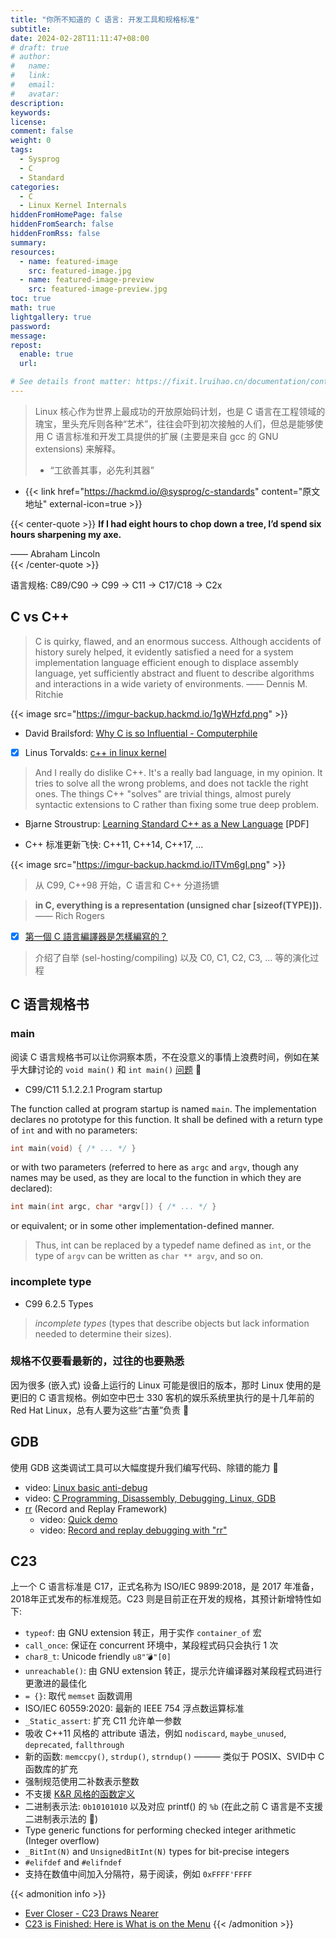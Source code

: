 ```yaml
---
title: "你所不知道的 C 语言: 开发工具和规格标准"
subtitle:
date: 2024-02-28T11:11:47+08:00
# draft: true
# author:
#   name:
#   link:
#   email:
#   avatar:
description:
keywords:
license:
comment: false
weight: 0
tags:
  - Sysprog
  - C
  - Standard
categories:
  - C
  - Linux Kernel Internals
hiddenFromHomePage: false
hiddenFromSearch: false
hiddenFromRss: false
summary:
resources:
  - name: featured-image
    src: featured-image.jpg
  - name: featured-image-preview
    src: featured-image-preview.jpg
toc: true
math: true
lightgallery: true
password:
message:
repost:
  enable: true
  url:

# See details front matter: https://fixit.lruihao.cn/documentation/content-management/introduction/#front-matter
---
```


> Linux 核心作为世界上最成功的开放原始码计划，也是 C 语言在工程领域的瑰宝，里头充斥则各种“艺术”，往往会吓到初次接触的人们，但总是能够使用 C 语言标准和开发工具提供的扩展 (主要是来自 gcc 的 GNU extensions) 来解释。
> - “工欲善其事，必先利其器”   

<!--more-->

- {{< link href="https://hackmd.io/@sysprog/c-standards" content="原文地址" external-icon=true >}}

{{< center-quote >}}
**If I had eight hours to chop down a tree, I’d spend six hours sharpening my axe.**

—— Abraham Lincoln   
{{< /center-quote >}}

语言规格: C89/C90 -> C99 -> C11 -> C17/C18 -> C2x

## C vs C++

> C is quirky, flawed, and an enormous success. Although accidents of history surely helped, it evidently satisfied a need for a system implementation language efficient enough to displace assembly language, yet sufficiently abstract and fluent to describe algorithms and interactions in a wide variety of environments. —— Dennis M. Ritchie

{{< image src="https://imgur-backup.hackmd.io/1gWHzfd.png" >}}

- David Brailsford: [Why C is so Influential - Computerphile](https://www.youtube.com/watch?v=ci1PJexnfNE)

- [x] Linus Torvalds: [c++ in linux kernel](https://www.realworldtech.com/forum/?threadid=104196&curpostid=104208)
> And I really do dislike C++. It's a really bad language, in
> my opinion. It tries to solve all the wrong problems, and
> does not tackle the right ones. The things C++ "solves"
> are trivial things, almost purely syntactic extensions to
> C rather than fixing some true deep problem.

- Bjarne Stroustrup: [Learning Standard C++ as a New Language](http://www.stroustrup.com/new_learning.pdf) [PDF]

- C++ 标准更新飞快: C++11, C++14, C++17, ...

{{< image src="https://imgur-backup.hackmd.io/ITVm6gI.png" >}}

> 从 C99, C++98 开始，C 语言和 C++ 分道扬镳

> **in C, everything is a representation (unsigned char [sizeof(TYPE)]).** —— Rich Rogers

- [x] [第一個 C 語言編譯器是怎樣編寫的？](https://kknews.cc/zh-tw/tech/bx2r3j.html)
> 介绍了自举 (sel-hosting/compiling) 以及 C0, C1, C2, C3, ... 等的演化过程

## C 语言规格书

### main

阅读 C 语言规格书可以让你洞察本质，不在没意义的事情上浪费时间，例如在某乎大肆讨论的 `void main()` 和 `int main()` [问题](https://www.zhihu.com/question/60047465) :rofl:

- C99/C11 5.1.2.2.1 Program startup

The function called at program startup is named `main`. The implementation declares no
prototype for this function. It shall be defined with a return type of `int` and with no
parameters:

```c
int main(void) { /* ... */ }
```

or with two parameters (referred to here as `argc` and `argv`, though any names may be
used, as they are local to the function in which they are declared):

```c
int main(int argc, char *argv[]) { /* ... */ }
```

or equivalent; or in some other implementation-defined manner.

> Thus, int can be replaced by a typedef name defined as `int`, or the type of `argv` can be written as `char ** argv`, and so on.

### incomplete type

- C99 6.2.5 Types
> *incomplete types* (types that describe objects but lack information needed to determine their sizes).

### 规格不仅要看最新的，过往的也要熟悉

因为很多 (嵌入式) 设备上运行的 Linux 可能是很旧的版本，那时 Linux 使用的是更旧的 C 语言规格。例如空中巴士 330 客机的娱乐系统里执行的是十几年前的 Red Hat Linux，总有人要为这些“古董”负责 :rofl:

## GDB

使用 GDB 这类调试工具可以大幅度提升我们编写代码、除错的能力 :dog:

- video: [Linux basic anti-debug](https://www.youtube.com/watch?v=UTVp4jpJoyc)
- video: [C Programming, Disassembly, Debugging, Linux, GDB](https://www.youtube.com/watch?v=twxEVeDceGw)
- [rr](http://rr-project.org/) (Record and Replay Framework)
  - video: [Quick demo](https://www.youtube.com/watch?v=hYsLBcTX00I)
  - video: [Record and replay debugging with "rr"](https://www.youtube.com/watch?v=ytNlefY8PIE)

## C23

上一个 C 语言标准是 C17，正式名称为 ISO/IEC 9899:2018，是 2017 年准备，2018年正式发布的标准规范。C23 则是目前正在开发的规格，其预计新增特性如下:

- `typeof`: 由 GNU extension 转正，用于实作 `container_of` 宏
- `call_once`: 保证在 concurrent 环境中，某段程式码只会执行 1 次
- `char8_t`: Unicode friendly `u8"💣"[0]`
- `unreachable()`: 由 GNU extension 转正，提示允许编译器对某段程式码进行更激进的最佳化
- `= {}`: 取代 `memset` 函数调用
- ISO/IEC 60559:2020: 最新的 IEEE 754 浮点数运算标准
- `_Static_assert`: 扩充 C11 允许单一参数
- 吸收 C++11 风格的 attribute 语法，例如 `nodiscard`, `maybe_unused`, `deprecated`, `fallthrough`
- 新的函数: `memccpy()`, `strdup()`, `strndup()` ——— 类似于 POSIX、SVID中 C 函数库的扩充
- 强制规范使用二补数表示整数
- 不支援 [K&R 风格的函数定义](https://stackoverflow.com/questions/3092006/function-declaration-kr-vs-ansi)
- 二进制表示法: `0b10101010` 以及对应 printf() 的 `%b` (在此之前 C 语言是不支援二进制表示法的 :rofl:)
- Type generic functions for performing checked integer arithmetic (Integer overflow)
- `_BitInt(N)` and `UnsignedBitInt(N)` types for bit-precise integers
- `#elifdef` and `#elifndef`
- 支持在数值中间加入分隔符，易于阅读，例如 `0xFFFF'FFFF`

{{< admonition info >}}
- [Ever Closer - C23 Draws Nearer](https://thephd.dev/ever-closer-c23-improvements)
- [C23 is Finished: Here is What is on the Menu](https://thephd.dev/c23-is-coming-here-is-what-is-on-the-menu)
{{< /admonition >}}
